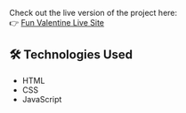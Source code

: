 
Check out the live version of the project here:  
👉 [Fun Valentine Live Site](https://valentinefunproject.netlify.app/)

## 🛠️ Technologies Used

- HTML
- CSS
- JavaScript
